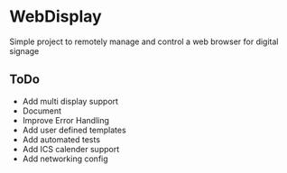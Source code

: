 
# WebDisplay

Simple project to remotely manage and control a web browser for digital signage
 
## ToDo
- Add multi display support
- Document
- Improve Error Handling
- Add user defined templates
- Add automated tests
- Add ICS calender support
- Add networking config